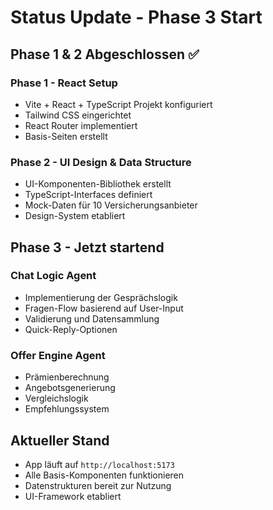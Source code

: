 # Status Update - Phase 3 Start

## Phase 1 & 2 Abgeschlossen ✅

### Phase 1 - React Setup
- Vite + React + TypeScript Projekt konfiguriert
- Tailwind CSS eingerichtet
- React Router implementiert
- Basis-Seiten erstellt

### Phase 2 - UI Design & Data Structure
- UI-Komponenten-Bibliothek erstellt
- TypeScript-Interfaces definiert
- Mock-Daten für 10 Versicherungsanbieter
- Design-System etabliert

## Phase 3 - Jetzt startend

### Chat Logic Agent
- Implementierung der Gesprächslogik
- Fragen-Flow basierend auf User-Input
- Validierung und Datensammlung
- Quick-Reply-Optionen

### Offer Engine Agent
- Prämienberechnung
- Angebotsgenerierung
- Vergleichslogik
- Empfehlungssystem

## Aktueller Stand
- App läuft auf `http://localhost:5173`
- Alle Basis-Komponenten funktionieren
- Datenstrukturen bereit zur Nutzung
- UI-Framework etabliert